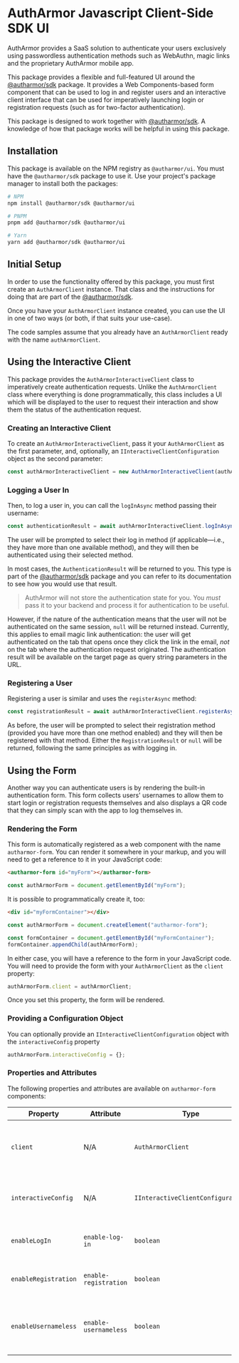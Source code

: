 # AuthArmor Javascript Client-Side SDK UI

AuthArmor provides a SaaS solution to authenticate your users exclusively using passwordless authentication methods such as WebAuthn, magic links and the proprietary AuthArmor mobile app.

This package provides a flexible and full-featured UI around the [@autharmor/sdk](https://github.com/AuthArmor/autharmor-jsclient-sdk) package. It provides a Web Components-based form component that can be used to log in and register users and an interactive client interface that can be used for imperatively launching login or registration requests (such as for two-factor authentication).

This package is designed to work together with [@autharmor/sdk](https://github.com/AuthArmor/autharmor-jsclient-sdk). A knowledge of how that package works will be helpful in using this package.

## Installation

This package is available on the NPM registry as `@autharmor/ui`. You must have the `@autharmor/sdk` package to use it. Use your project's package manager to install both the packages:

```sh
# NPM
npm install @autharmor/sdk @autharmor/ui

# PNPM
pnpm add @autharmor/sdk @autharmor/ui

# Yarn
yarn add @autharmor/sdk @autharmor/ui
```

## Initial Setup

In order to use the functionality offered by this package, you must first create an `AuthArmorClient` instance. That class and the instructions for doing that are part of the [@autharmor/sdk](https://github.com/AuthArmor/autharmor-jsclient-sdk).

Once you have your `AuthArmorClient` instance created, you can use the UI in one of two ways (or both, if that suits your use-case).

The code samples assume that you already have an `AuthArmorClient` ready with the name `authArmorClient`.

## Using the Interactive Client

This package provides the `AuthArmorInteractiveClient` class to imperatively create authentication requests. Unlike the `AuthArmorClient` class where everything is done programmatically, this class includes a UI which will be displayed to the user to request their interaction and show them the status of the authentication request.

### Creating an Interactive Client

To create an `AuthArmorInteractiveClient`, pass it your `AuthArmorClient` as the first parameter, and, optionally, an `IInteractiveClientConfiguration` object as the second parameter:

```ts
const authArmorInteractiveClient = new AuthArmorInteractiveClient(authArmorClient, {});
```

### Logging a User In

Then, to log a user in, you can call the `logInAsync` method passing their username:

```ts
const authenticationResult = await authArmorInteractiveClient.logInAsync("username");
```

The user will be prompted to select their log in method (if applicable—i.e., they have more than one available method), and they will then be authenticated using their selected method.

In most cases, the `AuthenticationResult` will be returned to you. This type is part of the [@autharmor/sdk](https://github.com/AuthArmor/autharmor-jsclient-sdk) package and you can refer to its documentation to see how you would use that result.

> AuthArmor will not store the authentication state for you. You _must_ pass it to your backend and process it for authentication to be useful.

However, if the nature of the authentication means that the user will not be authenticated on the same session, `null` will be returned instead. Currently, this applies to email magic link authentication: the user will get authenticated on the tab that opens once they click the link in the email, _not_ on the tab where the authentication request originated. The authentication result will be available on the target page as query string parameters in the URL.

### Registering a User

Registering a user is similar and uses the `registerAsync` method:

```ts
const registrationResult = await authArmorInteractiveClient.registerAsync("username");
```

As before, the user will be prompted to select their registration method (provided you have more than one method enabled) and they will then be registered with that method. Either the `RegistrationResult` or `null` will be returned, following the same principles as with logging in.

## Using the Form

Another way you can authenticate users is by rendering the built-in authentication form. This form collects users' usernames to allow them to start login or registration requests themselves and also displays a QR code that they can simply scan with the app to log themselves in.

### Rendering the Form

This form is automatically registered as a web component with the name `autharmor-form`. You can render it somewhere in your markup, and you will need to get a reference to it in your JavaScript code:

```html
<autharmor-form id="myForm"></autharmor-form>
```

```ts
const authArmorForm = document.getElementById("myForm");
```

It is possible to programmatically create it, too:

```html
<div id="myFormContainer"></div>
```

```ts
const authArmorForm = document.createElement("autharmor-form");

const formContainer = document.getElementById("myFormContainer");
formContainer.appendChild(authArmorForm);
```

In either case, you will have a reference to the form in your JavaScript code. You will need to provide the form with your `AuthArmorClient` as the `client` property:

```ts
authArmorForm.client = authArmorClient;
```

Once you set this property, the form will be rendered.

### Providing a Configuration Object

You can optionally provide an `IInteractiveClientConfiguration` object with the `interactiveConfig` property

```ts
authArmorForm.interactiveConfig = {};
```

### Properties and Attributes

The following properties and attributes are available on `autharmor-form` components:

| **Property**         | **Attribute**         | **Type**                          | **Default** | **Description**                                                        |
|----------------------|-----------------------|-----------------------------------|-------------|------------------------------------------------------------------------|
| `client`             | N/A                   | `AuthArmorClient`                 | `null`      | The `AuthArmorClient` to use for communicating with the AuthArmor API. |
| `interactiveConfig`  | N/A                   | `IInteractiveClientConfiguration` | `{}`        | The configuration to use for this interactive client.                  |
| `enableLogIn`        | `enable-log-in`       | `boolean`                         | `true`      | Whether to allow users to log in with this form or not.                |
| `enableRegistration` | `enable-registration` | `boolean`                         | `true`      | Whether to allow users to register with this form or not.              |
| `enableUsernameless` | `enable-usernameless` | `boolean`                         | `true`      | Whether to display a usernameless QR code for logging in or not.       |
